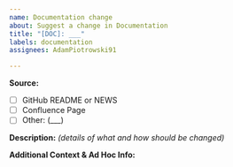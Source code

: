 ```yaml
---
name: Documentation change
about: Suggest a change in Documentation
title: "[DOC]: ___"
labels: documentation
assignees: AdamPiotrowski91

---
```


**Source:**

- [ ] GitHub README or NEWS
- [ ] Confluence Page
- [ ] Other: (___)

**Description:** *(details of what and how should be changed)*

**Additional Context & Ad Hoc Info:**
